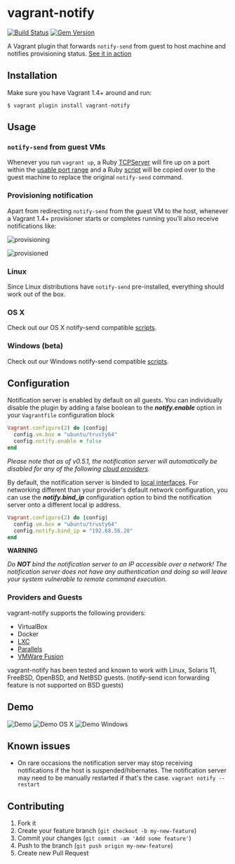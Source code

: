 # vagrant-notify

[![Build Status](https://travis-ci.org/fgrehm/vagrant-notify.png)](https://travis-ci.org/fgrehm/vagrant-notify)
[![Gem Version](https://badge.fury.io/rb/vagrant-notify.png)](http://badge.fury.io/rb/vagrant-notify)

A Vagrant plugin that forwards `notify-send` from guest to host machine and
notifies provisioning status. [See it in action](#demo)


## Installation

Make sure you have Vagrant 1.4+ around and run:

```terminal
$ vagrant plugin install vagrant-notify
```


## Usage

### `notify-send` from guest VMs

Whenever you run `vagrant up`, a Ruby [TCPServer](http://www.ruby-doc.org/stdlib-1.9.3/libdoc/socket/rdoc/TCPServer.html)
will fire up on a port within the [usable port range](https://github.com/mitchellh/vagrant/blob/master/config/default.rb#L14)
and a Ruby [script](https://github.com/fgrehm/vagrant-notify/blob/master/files/notify-send.erb)
will be copied over to the guest machine to replace the original `notify-send`
command.

### Provisioning notification

Apart from redirecting `notify-send` from the guest VM to the host, whenever
a Vagrant 1.4+ provisioner starts or completes running you'll also receive
notifications like:

![provisioning](http://i.imgur.com/DgKjDgr.png)

![provisioned](http://i.imgur.com/UGhOAzV.png)

### Linux

Since Linux distributions have `notify-send` pre-installed, everything should work out of the box.

### OS X

Check out our OS X notify-send compatible [scripts](https://github.com/fgrehm/vagrant-notify/tree/master/examples#os-x).

### Windows (beta)

Check out our Windows notify-send compatible [scripts](https://github.com/fgrehm/vagrant-notify/tree/master/examples#windows).

## Configuration

Notification server is enabled by default on all guests. You can individually disable the plugin by adding a false boolean to the ***notify.enable*** option in your `Vagrantfile` configuration block

```ruby
Vagrant.configure(2) do |config|
  config.vm.box = "ubuntu/trusty64"
  config.notify.enable = false
end
```

_Please note that as of v0.5.1, the notification server will automatically be disabled for any of the following
[cloud providers](lib/vagrant-notify/plugin.rb#L77-L79)._

By default, the notification server is binded to [local interfaces](lib/vagrant-notify/plugin.rb#L82-L86). For networking different than your provider's default network configuration, you can use the ***notify.bind\_ip*** configuration option to bind the notification server onto a different local ip address. 

```ruby
Vagrant.configure(2) do |config|
  config.vm.box = "ubuntu/trusty64"
  config.notify.bind_ip = "192.68.56.20"
end
```

**WARNING**

_Do **NOT** bind the notification server to an IP accessible over a network! The notification server does not have any authentication and doing so will leave your system vulnerable to remote command execution._

### Providers and Guests

vagrant-notify supports the following providers:

  - VirtualBox
  - Docker
  - [LXC](https://github.com/fgrehm/vagrant-lxc)
  - [Parallels](https://github.com/Parallels/vagrant-parallels)
  - [VMWare Fusion](https://www.vagrantup.com/vmware)

vagrant-notify has been tested and known to work with Linux, Solaris 11, FreeBSD, OpenBSD, and NetBSD guests. (notify-send icon forwarding feature is not supported on BSD guests)

## Demo

![Demo](http://i.imgur.com/tzOLvGY.gif)
![Demo OS X](http://i.imgur.com/216NIlf.gif)
![Demo Windows](http://i.imgur.com/cJYqX4y.gif)


## Known issues

* On rare occasions the notification server may stop receiving notifications if the host is suspended/hibernates. The notification server may need to be manually restarted if that's the case. `vagrant notify --restart`


## Contributing

1. Fork it
2. Create your feature branch (`git checkout -b my-new-feature`)
3. Commit your changes (`git commit -am 'Add some feature'`)
4. Push to the branch (`git push origin my-new-feature`)
5. Create new Pull Request

